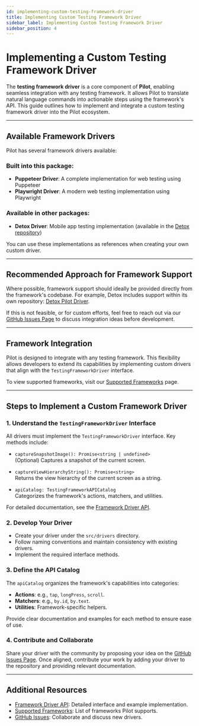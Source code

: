 ```yaml
---
id: implementing-custom-testing-framework-driver
title: Implementing Custom Testing Framework Driver
sidebar_label: Implementing Custom Testing Framework Driver
sidebar_position: 4
---
```


# Implementing a Custom Testing Framework Driver

The **testing framework driver** is a core component of **Pilot**, enabling seamless integration with any testing framework. It allows Pilot to translate natural language commands into actionable steps using the framework's API. This guide outlines how to implement and integrate a custom testing framework driver into the Pilot ecosystem.

---

## Available Framework Drivers

Pilot has several framework drivers available:

### Built into this package:
- **Puppeteer Driver**: A complete implementation for web testing using Puppeteer
- **Playwright Driver**: A modern web testing implementation using Playwright

### Available in other packages:
- **Detox Driver**: Mobile app testing implementation (available in the [Detox repository](https://github.com/wix/Detox/tree/master/detox/src/pilot))

You can use these implementations as references when creating your own custom driver.

---

## Recommended Approach for Framework Support

Where possible, framework support should ideally be provided directly from the framework's codebase. For example, Detox includes support within its own repository: [Detox Pilot Driver](https://github.com/wix/Detox/tree/master/detox/src/pilot).

If this is not feasible, or for custom efforts, feel free to reach out via our [GitHub Issues Page](https://github.com/wix-incubator/pilot/issues) to discuss integration ideas before development.

---

## Framework Integration

Pilot is designed to integrate with any testing framework. This flexibility allows developers to extend its capabilities by implementing custom drivers that align with the `TestingFrameworkDriver` interface.

To view supported frameworks, visit our [Supported Frameworks](../pages/supported-frameworks) page.

---

## Steps to Implement a Custom Framework Driver

### 1. **Understand the ****`TestingFrameworkDriver`**** Interface**

All drivers must implement the `TestingFrameworkDriver` interface. Key methods include:

- `captureSnapshotImage(): Promise<string | undefined>`\
  (Optional) Captures a snapshot of the current screen.

- `captureViewHierarchyString(): Promise<string>`\
  Returns the view hierarchy of the current screen as a string.

- `apiCatalog: TestingFrameworkAPICatalog`\
  Categorizes the framework's actions, matchers, and utilities.

For detailed documentation, see the [Framework Driver API](../API/framework-driver.md).

### 2. **Develop Your Driver**

- Create your driver under the `src/drivers` directory.
- Follow naming conventions and maintain consistency with existing drivers.
- Implement the required interface methods.

### 3. **Define the API Catalog**

The `apiCatalog` organizes the framework's capabilities into categories:

- **Actions**: e.g., `tap`, `longPress`, `scroll`.
- **Matchers**: e.g., `by.id`, `by.text`.
- **Utilities**: Framework-specific helpers.

Provide clear documentation and examples for each method to ensure ease of use.

### 4. **Contribute and Collaborate**

Share your driver with the community by proposing your idea on the [GitHub Issues Page](https://github.com/wix-incubator/pilot/issues). Once aligned, contribute your work by adding your driver to the repository and providing relevant documentation.

---

## Additional Resources

- [Framework Driver API](../API/framework-driver.md): Detailed interface and example implementation.
- [Supported Frameworks](../pages/supported-frameworks): List of frameworks Pilot supports.
- [GitHub Issues](https://github.com/wix-incubator/pilot/issues): Collaborate and discuss new drivers.
